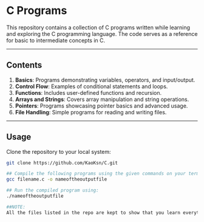 # C Programs  

This repository contains a collection of C programs written while learning and exploring the C programming language. The code serves as a reference for basic to intermediate concepts in C.  

---

## Contents  

1. **Basics**: Programs demonstrating variables, operators, and input/output.  
2. **Control Flow**: Examples of conditional statements and loops.  
3. **Functions**: Includes user-defined functions and recursion.  
4. **Arrays and Strings**: Covers array manipulation and string operations.  
5. **Pointers**: Programs showcasing pointer basics and advanced usage.  
6. **File Handling**: Simple programs for reading and writing files.  

---

## Usage  

Clone the repository to your local system:  

```bash  
git clone https://github.com/KaoKsn/C.git  

## Compile the following programs using the given commands on your terminal:
gcc filename.c -o nameoftheoutputfile

## Run the compiled program using:
./nameoftheoutputfile

##NOTE: 
All the files listed in the repo are kept to show that you learn everything as a beginner and eventually you become better.
